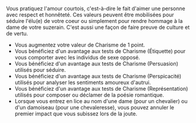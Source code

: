 ﻿---
id: general_feats_fr.md#chevalier-courtois
name: Chevalier courtois
---
Vous pratiquez l'amour courtois, c'est-à-dire le fait d'aimer une personne avec respect et honnêteté. Ces valeurs peuvent être mobilisées pour séduire l'élu(e) de votre coeur ou simplement pour rendre hommage à la dame de votre suzerain. C'est aussi une façon de faire preuve de culture et de vertu.

* Vous augmentez votre valeur de Charisme de 1 point.
* Vous bénéficiez d'un avantage aux tests de Charisme (Étiquette) pour vous comporter avec les individus de sexe opposé.
* Vous bénéficiez d'un avantage aux tests de Charisme (Persuasion) utilisés pour séduire.
* Vous bénéficiez d'un avantage aux tests de Charisme (Perspicacité) utilisés pour analyser les sentiments amoureux d'autrui.
* Vous bénéficiez d'un avantage aux tests de Charisme (Représentation) utilisés pour composer ou déclamer de la poésie romantique.
* Lorsque vous entrez en lice au nom d'une dame (pour un chevalier) ou d'un damoiseau (pour une chevaleresse), vous pouvez annuler le premier impact que vous subissez lors de la joute.

